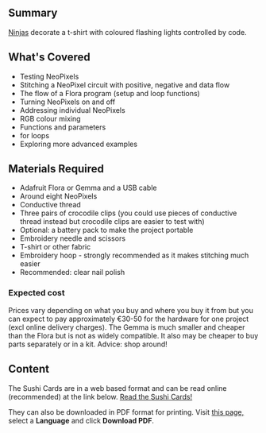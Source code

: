 ## Summary

 [Ninjas](Ninjas.md) decorate a t-shirt with
coloured flashing lights controlled by code. 

## What's Covered

  - Testing NeoPixels
  - Stitching a NeoPixel circuit with positive, negative and data flow
  - The flow of a Flora program (setup and loop functions)
  - Turning NeoPixels on and off
  - Addressing individual NeoPixels
  - RGB colour mixing
  - Functions and parameters
  - for loops
  - Exploring more advanced examples

## Materials Required

  - Adafruit Flora or Gemma and a USB cable
  - Around eight NeoPixels
  - Conductive thread
  - Three pairs of crocodile clips (you could use pieces of conductive
    thread instead but crocodile clips are easier to test with)
  - Optional: a battery pack to make the project portable
  - Embroidery needle and scissors
  - T-shirt or other fabric
  - Embroidery hoop - strongly recommended as it makes stitching much
    easier
  - Recommended: clear nail polish

### Expected cost

Prices vary depending on what you buy and where you buy it from but you
can expect to pay approximately €30-50 for the hardware for one project
(excl online delivery charges). The Gemma is much smaller and cheaper
than the Flora but is not as widely compatible. It also may be cheaper
to buy parts separately or in a kit. Advice: shop around\!

## Content

The Sushi Cards are in a web based format and can be read online
(recommended) at the link below. [Read the Sushi Cards\! ](https://coderdojo.gitbooks.io/intermediate-wearables-sushi/content/)

They can also be downloaded in PDF format for printing. Visit [this
page,](https://www.gitbook.com/book/coderdojo/intermediate-wearables-sushi/details)
select a <b>Language</b> and click <b>Download PDF</b>.
